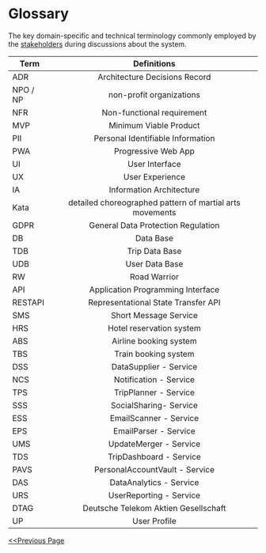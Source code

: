 # Glossary

The key domain-specific and technical terminology commonly employed by the [stakeholders](01_Introduction_And_Goals.md#stakeholders) during discussions about the system.

| Term     |                       Definitions                        | 
|----------|:--------------------------------------------------------:|
| ADR      |              Architecture Decisions Record               |
| NPO / NP |                 non-profit organizations                 |
| NFR      |                Non-functional requirement                |
| MVP      |                  Minimum Viable Product                  |
| PII      |            Personal Identifiable Information             |
| PWA      |                   Progressive Web App                    |
| UI       |                      User Interface                      |
| UX       |                     User Experience                      |
| IA       |                 Information Architecture                 |
| Kata     | detailed choreographed pattern of martial arts movements |
| GDPR     | General Data Protection Regulation                       |
| DB       | Data Base                                                |
| TDB      | Trip Data Base                                           |
| UDB      | User Data Base                                           |
| RW       | Road Warrior                                             |
| API      | Application Programming Interface                        |
| RESTAPI  | Representational State Transfer API                      |
| SMS      | Short Message Service                                    |
| HRS      | Hotel reservation system                                 |
| ABS      | Airline booking system                                   |
| TBS      | Train booking system                                     |
| DSS      | DataSupplier - Service                                   |
| NCS      | Notification - Service                                   |
| TPS      | TripPlanner - Service                                    |
| SSS      | SocialSharing- Service                                   |
| ESS      | EmailScanner - Service                                   |
| EPS      | EmailParser - Service                                    |
| UMS      | UpdateMerger - Service                                   |
| TDS      | TripDashboard - Service                                  |
| PAVS     | PersonalAccountVault - Service                           |
| DAS      | DataAnalytics - Service                                  |
| URS      | UserReporting - Service                                  |
| DTAG     | Deutsche Telekom Aktien Gesellschaft                     |
| UP       | User Profile                                             |




[<<Previous Page](./08_Risks.md)
